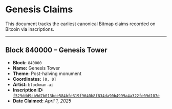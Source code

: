# Genesis Claims

This document tracks the earliest canonical Bitmap claims recorded on Bitcoin via inscriptions.

---

## Block 840000 – Genesis Tower

- **Block:** `840000`
- **Name:** Genesis Tower
- **Theme:** Post-halving monument
- **Coordinates:** `[0, 0]`
- **Artist:** `blockman-ai`
- **Inscription ID:**  
  [`f529ddd9cb9d7b013bee584bfe319f9640b8f834da90b4999a4a322fe09d107e`](https://ordinals.com/inscription/f529ddd9cb9d7b013bee584bfe319f9640b8f834da90b4999a4a322fe09d107e)
- **Date Claimed:** *April 1, 2025*
